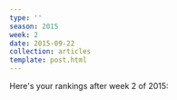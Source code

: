 ```yaml
---
type: ''
season: 2015
week: 2
date: 2015-09-22
collection: articles
template: post.html
---
```


Here's your rankings after week 2 of 2015:
